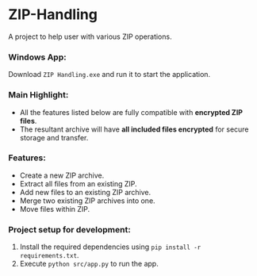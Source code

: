 # ZIP-Handling
A project to help user with various ZIP operations.


### Windows App:
Download `ZIP Handling.exe` and run it to start the application.


### Main Highlight:
- All the features listed below are fully compatible with **encrypted ZIP files**.
- The resultant archive will have **all included files encrypted** for secure storage and transfer.


### Features:
- Create a new ZIP archive.
- Extract all files from an existing ZIP.
- Add new files to an existing ZIP archive.
- Merge two existing ZIP archives into one.
- Move files within ZIP.


### Project setup for development:
1. Install the required dependencies using `pip install -r requirements.txt`.
2. Execute `python src/app.py` to run the app.
